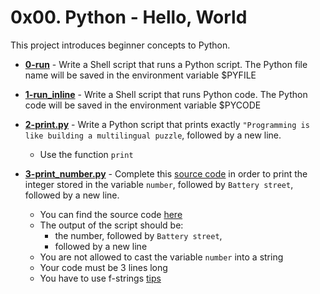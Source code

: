 # 0x00. Python - Hello, World
This project introduces beginner concepts to Python.

* **[0-run](./0-run)** - Write a Shell script that runs a Python script.
The Python file name will be saved in the environment variable $PYFILE

* **[1-run_inline](./1-run_inline)** - Write a Shell script that runs Python code.
The Python code will be saved in the environment variable $PYCODE

* **[2-print.py](./2-print.py)** - Write a Python script that prints exactly `"Programming is like building a multilingual puzzle`, followed by a new line.
	* Use the function `print`

* **[3-print_number.py](./3-print_number.py)** - Complete this [source code](https://github.com/alx-tools/0x00.py/blob/master/3-print_number.py) in order to print the integer stored in the variable `number`, followed by `Battery street`, followed by a new line.
	* You can find the source code [here](https://github.com/alx-tools/0x00.py/blob/master/3-print_number.py)
	* The output of the script should be:
		* the number, followed by `Battery street`,
		* followed by a new line
	* You are not allowed to cast the variable `number` into a string
	* Your code must be 3 lines long
	* You have to use f-strings [tips](https://realpython.com/python-f-strings/)
